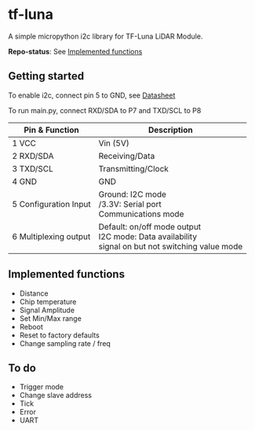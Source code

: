 # tf-luna
A simple micropython i2c library for TF-Luna LiDAR Module.

**Repo-status**: See [Implemented functions](#implemented-functions)

## Getting started

To enable i2c, connect pin 5 to GND, see [Datasheet](https://www.robotshop.com/media/files/content/b/ben/pdf/tf-luna-8m-lidar-distance-sensor-instructions-manual.pdf)

To run main.py, connect RXD/SDA to P7 and TXD/SCL to P8


| Pin & Function        | Description        |
| --------------------- | ------------------ |
| 1 VCC                 | Vin (5V)           |     
| 2 RXD/SDA             | Receiving/Data     |
| 3 TXD/SCL             | Transmitting/Clock |     
| 4 GND                 | GND                |     
| 5 Configuration Input | Ground: I2C mode <br />/3.3V: Serial port <br />Communications mode |     
| 6 Multiplexing output | Default: on/off mode output<br />I2C mode: Data availability<br />signal on but not switching value mode     |     


## Implemented functions
* Distance
* Chip temperature
* Signal Amplitude
* Set Min/Max range
* Reboot
* Reset to factory defaults
* Change sampling rate / freq

## To do
* Trigger mode
* Change slave address
* Tick
* Error
* UART
